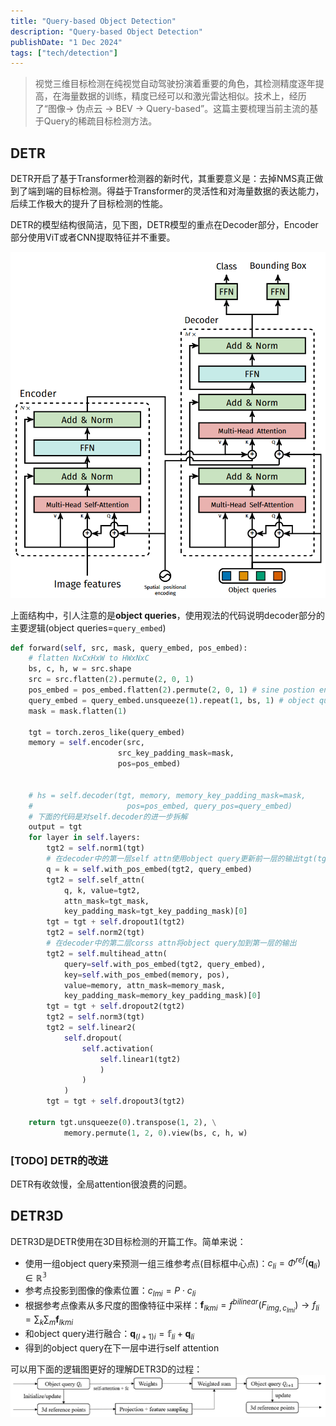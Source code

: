 ```yaml
---
title: "Query-based Object Detection"
description: "Query-based Object Detection"
publishDate: "1 Dec 2024"
tags: ["tech/detection"]
---
```


> 视觉三维目标检测在纯视觉自动驾驶扮演着重要的角色，其检测精度逐年提高，在海量数据的训练，精度已经可以和激光雷达相似。技术上，经历了“图像-> 伪点云 -> BEV -> Query-based”。这篇主要梳理当前主流的基于Query的稀疏目标检测方法。

## DETR
DETR开启了基于Transformer检测器的新时代，其重要意义是：去掉NMS真正做到了端到端的目标检测。得益于Transformer的灵活性和对海量数据的表达能力，后续工作极大的提升了目标检测的性能。

DETR的模型结构很简洁，见下图，DETR模型的重点在Decoder部分，Encoder部分使用ViT或者CNN提取特征并不重要。

![DETR结构](./figs/detr.png)

上面结构中，引人注意的是**object queries**，使用观法的代码说明decoder部分的主要逻辑(object queries=`query_embed`)
```python
def forward(self, src, mask, query_embed, pos_embed):
    # flatten NxCxHxW to HWxNxC
    bs, c, h, w = src.shape
    src = src.flatten(2).permute(2, 0, 1)
    pos_embed = pos_embed.flatten(2).permute(2, 0, 1) # sine postion encoding
    query_embed = query_embed.unsqueeze(1).repeat(1, bs, 1) # object query in paper
    mask = mask.flatten(1)

    tgt = torch.zeros_like(query_embed)
    memory = self.encoder(src, 
                        src_key_padding_mask=mask, 
                        pos=pos_embed)

    
    # hs = self.decoder(tgt, memory, memory_key_padding_mask=mask,
    #                     pos=pos_embed, query_pos=query_embed)
    # 下面的代码是对self.decoder的进一步拆解
    output = tgt
    for layer in self.layers:
        tgt2 = self.norm1(tgt)
        # 在decoder中的第一层self attn使用object query更新前一层的输出tgt(tgt是目标query)
        q = k = self.with_pos_embed(tgt2, query_embed) 
        tgt2 = self.self_attn(
            q, k, value=tgt2, 
            attn_mask=tgt_mask,
            key_padding_mask=tgt_key_padding_mask)[0]
        tgt = tgt + self.dropout1(tgt2)
        tgt2 = self.norm2(tgt)
        # 在decoder中的第二层corss attn将object query加到第一层的输出
        tgt2 = self.multihead_attn(
            query=self.with_pos_embed(tgt2, query_embed),
            key=self.with_pos_embed(memory, pos),
            value=memory, attn_mask=memory_mask,
            key_padding_mask=memory_key_padding_mask)[0]
        tgt = tgt + self.dropout2(tgt2)
        tgt2 = self.norm3(tgt)
        tgt2 = self.linear2(
            self.dropout(
                self.activation(
                    self.linear1(tgt2)
                    )
                )
            )
        tgt = tgt + self.dropout3(tgt2)
    
    return tgt.unsqueeze(0).transpose(1, 2), \
            memory.permute(1, 2, 0).view(bs, c, h, w)

```


### [TODO] DETR的改进
DETR有收敛慢，全局attention很浪费的问题。

## DETR3D
DETR3D是DETR使用在3D目标检测的开篇工作。简单来说：
- 使用一组object query来预测一组三维参考点(目标框中心点)：$c_{li}=\Phi^{ref}(\mathbf{q}_{li}) \in \mathbb{R^3}$
- 参考点投影到图像的像素位置：$c_{lmi}=P\cdot c_{li}$
- 根据参考点像素从多尺度的图像特征中采样：$\mathbf{f}_{lkmi}=f^{bilinear}(F_{img, c_{lmi}}) \rightarrow f_{li}=\sum_{k}\sum_{m}\mathbf{f}_{lkmi}$
- 和object query进行融合：$\mathbf{q}_{(l+1)i}=\mathbb{f}_{li}+\mathbf{q}_{li}$
- 得到的object query在下一层中进行self attention

可以用下面的逻辑图更好的理解DETR3D的过程：
![detr3d_logic](./figs/detr3d_logic.png)

